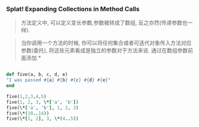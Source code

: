 ### Splat! Expanding Collections in Method Calls

> 方法定义中, 可以定义变长参数,参数被转成了数组, 反之亦然(传递参数也一样).

> 当你调用一个方法的时候, 你可以将任何集合或者可迭代对象传入方法对应参数(委托), 将这些元素看成是独立的参数对于方法来说. 通过在数组参数前面添加 * 

```ruby

def five(a, b, c, d, e)
"I was passed #{a} #{b} #{c} #{d} #{e}"
end

five(1,2,3,4,5) 
five(1, 2, 3, \*['a', 'b']) 
five(\*['a', 'b'], 1, 2, 3) 
five(\*(10..14))
five(\*[1, 2], 3, \*(4..5))

```
